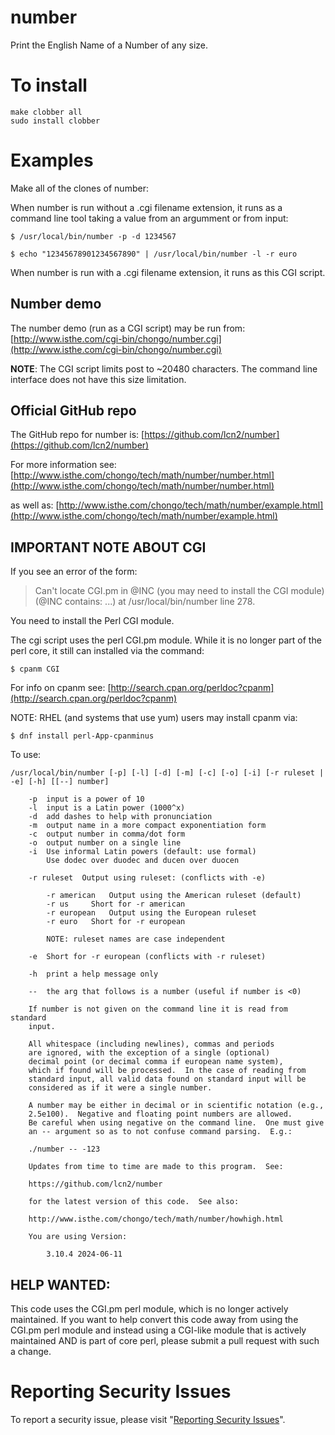 # number

Print the English Name of a Number of any size.


# To install

```
make clobber all
sudo install clobber
```


# Examples

Make all of the clones of number:

When number is run without a .cgi filename extension, it runs as a
command line tool taking a value from an argumment or from input:

```
$ /usr/local/bin/number -p -d 1234567

$ echo "12345678901234567890" | /usr/local/bin/number -l -r euro
```

When number is run with a .cgi filename extension, it runs as this CGI script.


## Number demo

The number demo (run as a CGI script) may be run from: [http://www.isthe.com/cgi-bin/chongo/number.cgi](http://www.isthe.com/cgi-bin/chongo/number.cgi)

**NOTE**: The CGI script limits post to ~20480 characters. The
command line interface does not have this size limitation.


## Official GitHub repo

The GitHub repo for number is: [https://github.com/lcn2/number](https://github.com/lcn2/number)

For more information see: [http://www.isthe.com/chongo/tech/math/number/number.html](http://www.isthe.com/chongo/tech/math/number/number.html)

as well as: [http://www.isthe.com/chongo/tech/math/number/example.html](http://www.isthe.com/chongo/tech/math/number/example.html)

## IMPORTANT NOTE ABOUT CGI

If you see an error of the form:

> Can't locate CGI.pm in @INC (you may need to install the CGI module) (@INC contains: ...) at /usr/local/bin/number line 278.

You need to install the Perl CGI module.

The cgi script uses the perl CGI.pm module.  While it is no longer part of the perl core, it still can installed via the command:

```
$ cpanm CGI
```

For info on cpanm see: [http://search.cpan.org/perldoc?cpanm](http://search.cpan.org/perldoc?cpanm)

NOTE: RHEL (and systems that use yum) users may install cpanm via:

```
$ dnf install perl-App-cpanminus
```


To use:

```
/usr/local/bin/number [-p] [-l] [-d] [-m] [-c] [-o] [-i] [-r ruleset | -e] [-h] [[--] number]

	-p	input is a power of 10
	-l	input is a Latin power (1000^x)
	-d	add dashes to help with pronunciation
	-m	output name in a more compact exponentiation form
	-c	output number in comma/dot form
	-o	output number on a single line
	-i	Use informal Latin powers (default: use formal)
		Use dodec over duodec and ducen over duocen

	-r ruleset	Output using ruleset: (conflicts with -e)

	    -r american   Output using the American ruleset (default)
	    -r us	  Short for -r american
	    -r european   Output using the European ruleset
	    -r euro	  Short for -r european

	    NOTE: ruleset names are case independent

	-e	Short for -r european (conflicts with -r ruleset)

	-h	print a help message only

	--	the arg that follows is a number (useful if number is <0)

    If number is not given on the command line it is read from standard
    input.

    All whitespace (including newlines), commas and periods
    are ignored, with the exception of a single (optional)
    decimal point (or decimal comma if european name system),
    which if found will be processed.  In the case of reading from
    standard input, all valid data found on standard input will be
    considered as if it were a single number.

    A number may be either in decimal or in scientific notation (e.g.,
    2.5e100).  Negative and floating point numbers are allowed.
    Be careful when using negative on the command line.  One must give
    an -- argument so as to not confuse command parsing.  E.g.:

	./number -- -123

    Updates from time to time are made to this program.  See:

	https://github.com/lcn2/number

    for the latest version of this code.  See also:

	http://www.isthe.com/chongo/tech/math/number/howhigh.html

    You are using Version:

        3.10.4 2024-06-11
```


## HELP WANTED:

This code uses the CGI.pm perl module, which is no longer actively
maintained.  If you want to help convert this code away from using
the CGI.pm perl module and instead using a CGI-like module that is
actively maintained AND is part of core perl, please submit a pull
request with such a change.


# Reporting Security Issues

To report a security issue, please visit "[Reporting Security Issues](https://github.com/lcn2/number/security/policy)".
